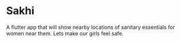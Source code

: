 # Sakhi
A flutter app that will show nearby locations of sanitary essentials for women near them. 
Lets make our girls feel safe.
